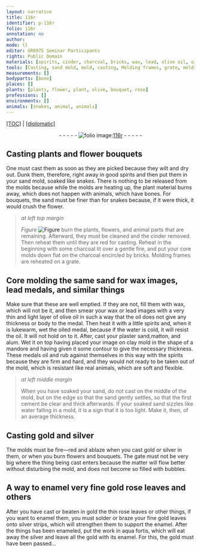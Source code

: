 ```yaml
---
layout: narrative
title: 116r
identifier: p-116r
folio: 116r
annotation: no
author:
mode: tl
editor: GR8975 Seminar Participants
rights: Public Domain
materials: [spirits, cinder, charcoal, bricks, wax, lead, olive oil, oil, oiled, water, plaster, matton, alum, clay, cement, gold, silver, enamel, rose leave, rose leaves, enameled, aqua fortis]
tools: [Casting, sand mold, mold, casting, Molding frames, grate, molding, molds]
measurements: []
bodyparts: [bone]
places: []
plants: [plants, flower, plant, olive, bouquet, rose]
professions: []
environments: []
animals: [snakes, animal, animals]
---
```


<p><a href="{{ site.baseurl }}/translation/">[TOC]</a> | <a href="{{ site.baseurl }}/texts/p-116r_tc/">[diplomatic]</a></p><div class="folio" align="center">- - - - - <a href="http://gallica.bnf.fr/ark:/12148/btv1b10500001g/f237.image" target="_blank"><img src="https://cu-mkp.github.io/2017-workshop-edition/assets/photo-icon.png" alt="folio image: " style="display:inline-block; margin-bottom:-3px;"/>116r</a> - - - - - </div>  
  

## <span class="tl">Casting</span> <span class="pa">plants</span> and <span class="pa">flower</span> bouquets

 
 One must cast them as soon as they are picked because they wilt and dry out. Dunk them, therefore, right away in good <span class="m">spirits</span> and then put them in your <span class="tl">sand mold</span>, soaked like <span class="al">snakes</span>. There is nothing to be released <span class="sup">from the <span class="tl">mold</span>s</span> because while the <span class="tl">mold</span>s are heating up, the <span class="pa">plant</span> material burns away, which does not happen with animals, which have <span class="bp">bone</span>s. For bouquets, the sand must be finer than for <span class="al">snakes</span> because, if it were thick, it would crush the <span class="pa">flower</span>. 
 
> *at left top margin*
> 
> 
>   
> *Figure*
> <a href="https://drive.google.com/open?id=0B9-oNrvWdlO5SEdPVDdsS2dEUmM" target="_blank"><img src="https://cu-mkp.github.io/GR8975-edition/assets/photo-icon.png" alt="Figure" style="display:inline-block; margin-bottom:-3px;"/></a>
 burn the <span class="pa">plant</span>s, <span class="pa">flower</span>s, and <span class="al">animal</span> parts that are remaining. Afterward, they must be cleaned and the <span class="m">cinder</span> removed. Then reheat them <span class="sup">until</span> they are red for <span class="tl">casting</span>. Reheat in the beginning with some <span class="m">charcoal</span> lit over a gentle fire, and put your core <span class="tl">mold</span>s down flat on the <span class="m">charcoal</span> encircled by <span class="m">bricks</span>. <span class="tl">Molding frames</span> are reheated on a <span class="tl">grate</span>. 
 
 
  

## Core <span class="tl">molding</span> the same sand <span class="sup">for</span> <span class="m">wax</span> images, <span class="m">lead</span> medals, and similar things

 
Make sure that these are well emptied. If they are not, fill <span class="sup">them</span> with <span class="m">wax</span>, which will not be it, and then smear your <span class="m">wax</span> or <span class="m">lead</span> images with a very thin and light layer of <span class="m"><span class="pa">olive</span> oil</span> in such a way that the <span class="m">oil</span> does not give any thickness or body to the medal. Then heat it with a little <span class="m">spirits</span> and, when it is lukewarm, wet the <span class="m">oiled</span> medal, because if the <span class="m">water</span> is cold, it will resist the <span class="m">oil</span>. It will not hold on to it. After, cast your <span class="m">plaster</span> sand,<span class="m">matton</span>, and <span class="m">alum</span>. Wet it on top having placed your image on <span class="m">clay</span> mold in the shape of a mandore and having given it some contour to give the necessary thickness. These medals <span class="m">oil</span> and rub against themselves in this way with the <span class="m">spirits</span> because they are firm and hard, and they would not ready to be taken out of the <span class="tl">mold</span>, which is resistant like real <span class="al">animals</span>, which are soft and flexible.
 
> *at left middle margin*
> 
> 
>   When you have soaked your sand, do not cast on the middle of the <span class="tl">mold</span>, but on the edge so that the sand gently settles, so that the first <span class="m">cement</span> be clear and thick afterwards. If your soaked sand sizzles like <span class="m">water</span> falling in a <span class="tl">mold</span>, it is a sign that it is too light. Make it, then, of an average thickness. 
 
 
  

## <span class="tl">Casting</span> <span class="m">gold</span> and <span class="m">silver</span>

 
 The <span class="tl">molds</span> must be fire—red and ablaze when you cast <span class="m">gold</span> or <span class="m">silver</span> in them, or when you burn <span class="pa">flower</span>s and <span class="pa">bouquet</span>s. The gate must not be very big where the thing being cast enters because the matter will flow better without disturbing the <span class="tl">mold</span>, and does not become so filled with bubbles. 
 
 
  

## A way to <span class="m">enamel</span> very fine <span class="m">gold</span> <span class="m"><span class="pa">rose</span> leave</span>s and others

 
 After you have cast or beaten in <span class="m">gold</span> the thin <span class="m"><span class="pa">rose</span> leaves</span> or other things, if you want to <span class="m">enamel</span> them, you must solder or braze your fine <span class="m">gold</span> leaves onto <span class="m">silver</span> strips, which will strengthen them to support the <span class="m">enamel</span>. After the things has been <span class="m">enameled</span>, put the work in <span class="m">aqua fortis</span>, which will eat away the <span class="m">silver</span> and leave all the <span class="m">gold</span> with its <span class="m">enamel</span>. For this, the <span class="m">gold</span> must have been passed… 
 
